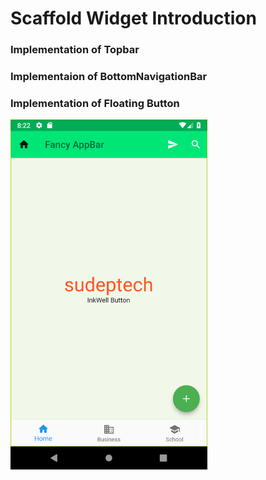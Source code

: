 # Scaffold Widget Introduction

### Implementation of Topbar
### Implementaion of BottomNavigationBar
### Implementation of Floating Button


<img height="560px" src="screenshot/topbar.png" >
